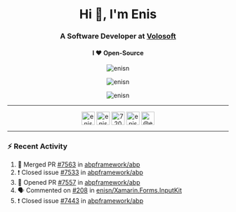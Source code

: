 <h1 align="center">Hi 👋, I'm Enis</h1>
<h3 align="center">A Software Developer at <a href="/volosoft">Volosoft</a></h3>

<h4 align="center"> I ❤ Open-Source</h4>

<p align="center"> <img src="https://komarev.com/ghpvc/?username=enisn" alt="enisn" /> </p>

<p align="center">
<img src="https://github-readme-stats.vercel.app/api/top-langs/?username=enisn&layout=compact" alt="enisn" />
</p>

<p align="center">
<img src="https://github-readme-stats.vercel.app/api?username=enisn&show_icons=true" alt="enisn" />
</p>

<hr />

<p align="center">
<a href="https://dev.to/enisn" target="blank"><img align="center" src="https://cdn.jsdelivr.net/npm/simple-icons@3.0.1/icons/dev-dot-to.svg" alt="enisn" height="30" width="30" /></a>
<a href="https://twitter.com/enisnecipoglu" target="blank"><img align="center" src="https://cdn.jsdelivr.net/npm/simple-icons@3.0.1/icons/twitter.svg" alt="enisnecipoglu" height="30" width="30" /></a>
<a href="https://stackoverflow.com/users/7200126" target="blank"><img align="center" src="https://cdn.jsdelivr.net/npm/simple-icons@3.0.1/icons/stackoverflow.svg" alt="7200126" height="30" width="30" /></a>
<a href="https://instagram.com/enisnecipoglu" target="blank"><img align="center" src="https://cdn.jsdelivr.net/npm/simple-icons@3.0.1/icons/instagram.svg" alt="enisnecipoglu" height="30" width="30" /></a>
<a href="https://medium.com/@enis.necipoglu" target="blank"><img align="center" src="https://cdn.jsdelivr.net/npm/simple-icons@3.0.1/icons/medium.svg" alt="@enis.necipoglu" height="30" width="30" /></a>
</p>

<hr />

### :zap: Recent Activity

<!--START_SECTION:activity-->
1. 🎉 Merged PR [#7563](https://github.com/abpframework/abp/pull/7563) in [abpframework/abp](https://github.com/abpframework/abp)
2. ❗️ Closed issue [#7533](https://github.com/abpframework/abp/issues/7533) in [abpframework/abp](https://github.com/abpframework/abp)
3. 💪 Opened PR [#7557](https://github.com/abpframework/abp/pull/7557) in [abpframework/abp](https://github.com/abpframework/abp)
4. 🗣 Commented on [#208](https://github.com/enisn/Xamarin.Forms.InputKit/issues/208) in [enisn/Xamarin.Forms.InputKit](https://github.com/enisn/Xamarin.Forms.InputKit)
5. ❗️ Closed issue [#7443](https://github.com/abpframework/abp/issues/7443) in [abpframework/abp](https://github.com/abpframework/abp)
<!--END_SECTION:activity-->
